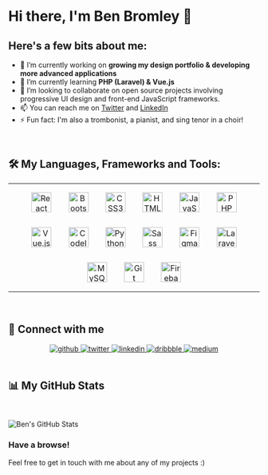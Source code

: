 # Hi there, I'm Ben Bromley 👋

## Here's a few bits about me:

- 🔭 I’m currently working on **growing my design portfolio & developing more advanced applications**
- 🌱 I’m currently learning **PHP (Laravel) & Vue.js**
- 👯 I’m looking to collaborate on open source projects involving progressive UI design and front-end JavaScript frameworks.
- 📫 You can reach me on [Twitter](https://twitter.com/benbrom_) and [LinkedIn](https://www.linkedin.com/in/ben-bromley/)
- ⚡ Fun fact: I'm also a trombonist, a pianist, and sing tenor in a choir!


<br />


## 🛠️ My Languages, Frameworks and Tools:
<table><tr><td width="100%">


<div align="center">  
<img style="margin: 15px" src="https://profilinator.rishav.dev/skills-assets/react-original-wordmark.svg" alt="React" height="40" />  
<img style="margin: 15px" src="https://profilinator.rishav.dev/skills-assets/bootstrap-plain.svg" alt="Bootstrap" height="40" />  
<img style="margin: 15px" src="https://profilinator.rishav.dev/skills-assets/css3-original-wordmark.svg" alt="CSS3" height="40" />  
<img style="margin: 15px" src="https://profilinator.rishav.dev/skills-assets/html5-original-wordmark.svg" alt="HTML5" height="40" />  
<img style="margin: 15px" src="https://profilinator.rishav.dev/skills-assets/javascript-original.svg" alt="JavaScript" height="40" />  
<img style="margin: 15px" src="https://profilinator.rishav.dev/skills-assets/php-original.svg" alt="PHP" height="40" />  
<img style="margin: 15px" src="https://profilinator.rishav.dev/skills-assets/vuejs-original-wordmark.svg" alt="Vue.js" height="40" />  
<img style="margin: 15px" src="https://profilinator.rishav.dev/skills-assets/codeigniter.svg" alt="CodeIgniter" height="40" />  
<img style="margin: 15px" src="https://profilinator.rishav.dev/skills-assets/python-original.svg" alt="Python" height="40" />  
<img style="margin: 15px" src="https://profilinator.rishav.dev/skills-assets/sass-original.svg" alt="Sass" height="40" />  
<img style="margin: 15px" src="https://profilinator.rishav.dev/skills-assets/figma-icon.svg" alt="Figma" height="40" />  
<img style="margin: 15px" src="https://profilinator.rishav.dev/skills-assets/laravel-plain-wordmark.svg" alt="Laravel" height="40" />  
<img style="margin: 15px" src="https://profilinator.rishav.dev/skills-assets/mysql-original-wordmark.svg" alt="MySQL" height="40" />  
<img style="margin: 15px" src="https://profilinator.rishav.dev/skills-assets/git-scm-icon.svg" alt="Git" height="40" />  
<img style="margin: 15px" src="https://profilinator.rishav.dev/skills-assets/firebase.png" alt="Firebase" height="40" />  
</div>

</td></tr></table>  

<br/>  


## 📱 Connect with me  

<div align="center" style="margin-top: 15px;">
<a href="https://github.com/ben-bromley" target="_blank">
<img src=https://img.shields.io/badge/github-%2324292e.svg?&style=for-the-badge&logo=github&logoColor=white alt=github style="margin-bottom: 5px;" />
</a>
<a href="https://twitter.com/benbrom_" target="_blank">
<img src=https://img.shields.io/badge/twitter-%2300acee.svg?&style=for-the-badge&logo=twitter&logoColor=white alt=twitter style="margin-bottom: 5px;" />
</a>
<a href="https://linkedin.com/in/ben-bromley" target="_blank">
<img src=https://img.shields.io/badge/linkedin-%231E77B5.svg?&style=for-the-badge&logo=linkedin&logoColor=white alt=linkedin style="margin-bottom: 5px;" />
</a>
<a href="https://dribbble.com/benbromley" target="_blank">
<img src=https://img.shields.io/badge/dribbble-%23E45285.svg?&style=for-the-badge&logo=dribbble&logoColor=white alt=dribbble style="margin-bottom: 5px;" />
</a>
<a href="https://medium.com/@benbrom_" target="_blank">
<img src=https://img.shields.io/badge/medium-%23292929.svg?&style=for-the-badge&logo=medium&logoColor=white alt=medium style="margin-bottom: 5px;" />
</a>  
</div>

<br />

## 📊 My GitHub Stats
<br />

![Ben's GitHub Stats](https://github-readme-stats.vercel.app/api?username=ben-bromley&count_private=true&hide=stars&theme=vue-dark)


<!-- ![Ben's GitHub Language Stats](https://github-readme-stats.vercel.app/api/top-langs/?username=ben-bromley&layout=compact&theme=vue-dark) -->



### Have a browse!
Feel free to get in touch with me about any of my projects :)

